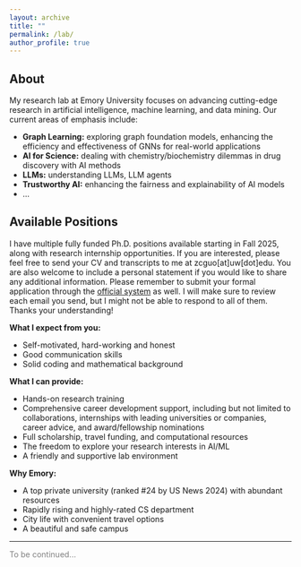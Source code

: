 ```yaml
---
layout: archive
title: ""
permalink: /lab/
author_profile: true
---
```

## About

My research lab at Emory University focuses on advancing cutting-edge research in artificial intelligence, machine learning, and data mining. Our current areas of emphasis include:

- **Graph Learning:** exploring graph foundation models, enhancing the efficiency and effectiveness of GNNs for real-world applications
- **AI for Science:** dealing with chemistry/biochemistry dilemmas in drug discovery with AI methods
- **LLMs:** understanding LLMs, LLM agents
- **Trustworthy AI:** enhancing the fairness and explainability of AI models
- ...

## Available Positions

 I have multiple fully funded Ph.D. positions available starting in Fall 2025, along with research internship opportunities. If you are interested, please feel free to send your CV and transcripts to me at zcguo[at]uw[dot]edu. You are also welcome to include a personal statement if you would like to share any additional information. Please remember to submit your formal application through the [official system](https://computerscience.emory.edu/graduate-phd/admissions/index.html) as well. I will make sure to review each email you send, but I might not be able to respond to all of them. Thanks your understanding!

**What I expect from you:**
- Self-motivated, hard-working and honest
- Good communication skills
- Solid coding and mathematical background

**What I can provide:**
- Hands-on research training
- Comprehensive career development support, including but not limited to collaborations, internships with leading universities or companies, career advice, and award/fellowship nominations
- Full scholarship, travel funding, and computational resources
- The freedom to explore your research interests in AI/ML
- A friendly and supportive lab environment

**Why Emory:**
- A top private university (ranked #24 by US News 2024) with abundant resources
- Rapidly rising and highly-rated CS department
- City life with convenient travel options
- A beautiful and safe campus

--- 

<span style="color:gray">To be continued...</span>